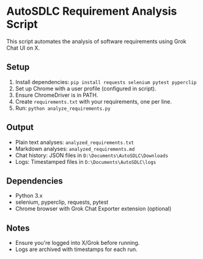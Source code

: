 # AutoSDLC Requirement Analysis Script

This script automates the analysis of software requirements using Grok Chat UI on X.

## Setup
1. Install dependencies: `pip install requests selenium pytest pyperclip`
2. Set up Chrome with a user profile (configured in script).
3. Ensure ChromeDriver is in PATH.
4. Create `requirements.txt` with your requirements, one per line.
5. Run: `python analyze_requirements.py`

## Output
- Plain text analyses: `analyzed_requirements.txt`
- Markdown analyses: `analyzed_requirements.md`
- Chat history: JSON files in `D:\Documents\AutoSDLC\Downloads`
- Logs: Timestamped files in `D:\Documents\AutoSDLC\logs`

## Dependencies
- Python 3.x
- selenium, pyperclip, requests, pytest
- Chrome browser with Grok Chat Exporter extension (optional)

## Notes
- Ensure you're logged into X/Grok before running.
- Logs are archived with timestamps for each run.
